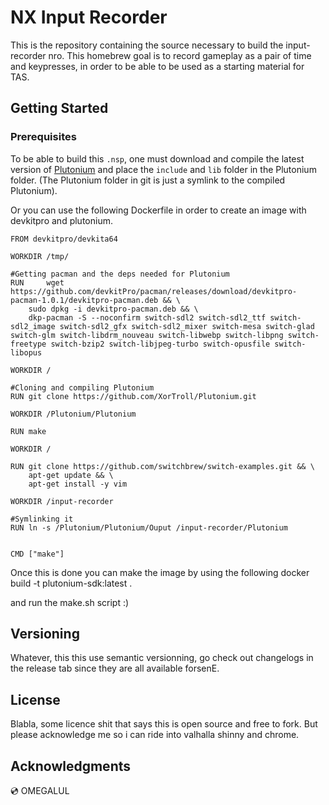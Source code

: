 # NX Input Recorder

This is the repository containing the source necessary to build the input-recorder nro.
This homebrew goal is to record gameplay as a pair of time and keypresses, in order to be able to be used as a starting material for TAS.

## Getting Started

### Prerequisites

To be able to build this `.nsp`, one must download and compile the latest version of [Plutonium](https://github.com/XorTroll/Plutonium) and place the `include` and `lib` folder in the Plutonium folder. (The Plutonium folder in git is just a symlink to the compiled Plutonium).

Or you can use the following Dockerfile in order to create an image with devkitpro and plutonium.

``` 
FROM devkitpro/devkita64

WORKDIR /tmp/

#Getting pacman and the deps needed for Plutonium
RUN 	wget  https://github.com/devkitPro/pacman/releases/download/devkitpro-pacman-1.0.1/devkitpro-pacman.deb && \
	sudo dpkg -i devkitpro-pacman.deb && \ 
	dkp-pacman -S --noconfirm switch-sdl2 switch-sdl2_ttf switch-sdl2_image switch-sdl2_gfx switch-sdl2_mixer switch-mesa switch-glad switch-glm switch-libdrm_nouveau switch-libwebp switch-libpng switch-freetype switch-bzip2 switch-libjpeg-turbo switch-opusfile switch-libopus

WORKDIR /

#Cloning and compiling Plutonium
RUN git clone https://github.com/XorTroll/Plutonium.git 

WORKDIR /Plutonium/Plutonium

RUN make

WORKDIR /

RUN git clone https://github.com/switchbrew/switch-examples.git && \
	apt-get update && \
	apt-get install -y vim

WORKDIR /input-recorder

#Symlinking it
RUN ln -s /Plutonium/Plutonium/Ouput /input-recorder/Plutonium


CMD ["make"]

```


Once this is done you can make the image by using the following
docker build -t plutonium-sdk:latest .

and run the make.sh script :)

## Versioning

Whatever, this this use semantic versionning, go check out changelogs in the release tab since they are all available forsenE.


## License

Blabla, some licence shit that says this is open source and free to fork. But please acknowledge me so i can ride into valhalla shinny and chrome.

## Acknowledgments

💿 OMEGALUL 




